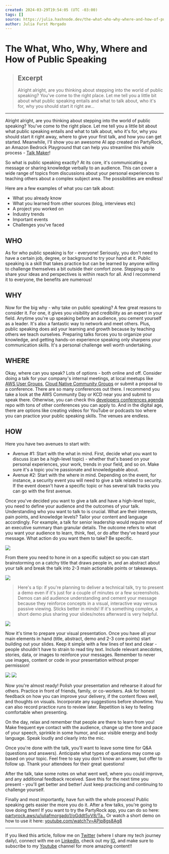 ```yaml
---
created: 2024-03-29T19:54:05 (UTC -03:00)
tags: []
source: https://julia.hashnode.dev/the-what-who-why-where-and-how-of-public-speaking?source=weekly
author: Julia Furst Morgado
---
```


# The What, Who, Why, Where and How of Public Speaking

> ## Excerpt
> Alright alright, are you thinking about stepping into the world of public speaking? You've come to the right place. Let me tell you a little bit about what public speaking entails and what to talk about, who it's for, why you should start it right aw...

---
Alright alright, are you thinking about stepping into the world of public speaking? You've come to the right place. Let me tell you a little bit about what public speaking entails and what to talk about, who it's for, why you should start it right away, where to give your first talk, and how you can get started. Meanwhile, I'll show you an awesome AI app created on PartyRock, an Amazon Bedrock Playground that can help you streamline this whole process - [Talk Maker](https://partyrock.aws/u/juliafmorgado1/oGddt5yV8/Talk-Maker)!

So what is public speaking exactly? At its core, it's communicating a message or sharing knowledge verbally to an audience. This can cover a wide range of topics from discussions about your personal experiences to teaching others about a complex subject area. The possibilities are endless!

Here are a few examples of what you can talk about:

-   What you already know
-   What you learned from other sources (blog, interviews etc)
-   A project you worked on
-   Industry trends
-   Important events
-   Challenges you've faced

## WHO

As for who public speaking is for - everyone! Seriously, you don't need to have a certain job, degree, or background to try your hand at it. Public speaking is a skill that takes practice but can be learned by anyone willing to challenge themselves a bit outside their comfort zone. Stepping up to share your ideas and perspectives is within reach for all. And I recommend it to everyone, the benefits are numerous!

## WHY

Now for the big why - why take on public speaking? A few great reasons to consider it. For one, it gives you visibility and credibility as an expert in your field. Anytime you're up speaking before an audience, you cement yourself as a leader. It's also a fantastic way to network and meet others. Plus, public speaking does aid your learning and growth because by teaching others we teach ourselves. Preparing talks forces you to organize your knowledge, and getting hands-on experience speaking only sharpens your communication skills. It's a personal challenge well worth undertaking.

## WHERE

Okay, where can you speak? Lots of options - both online and off. Consider doing a talk for your company's internal meetings, at local meetups like [AWS User Groups](https://aws.amazon.com/developer/community/usergroups/), [Cloud Native Community Groups](https://community.cncf.io/chapters/) or submit a proposal to a conference. There are so many conferences out there. I recommend you take a look at the AWS Community Day or KCD near you and submit to speak there. Otherwise, you can check this [developers conferences agenda](https://github.com/scraly/developers-conferences-agenda) repo with tons of other conferences you can apply to. And in the digital age, there are options like creating videos for YouTube or podcasts too where you can practice your public speaking skills. The venues are endless.

## HOW

Here you have two avenues to start with:

-   Avenue #1: Start with the what in mind. First, decide what you want to discuss (can be a high-level topic) - whether that's based on your personal experiences, your work, trends in your field, and so on. Make sure it's a topic you're passionate and knowledgeable about.
-   Avenue #2: Start with the where in mind. Depending on the event, for instance, a security event you will need to give a talk related to security. If the event doesn't have a specific topic or has several talk tracks you can go with the first avenue.

Once you've decided you want to give a talk and have a high-level topic, you need to define your audience and the outcomes of your talk. Understanding who you want to talk to is crucial. What are their interests, pain points, and knowledge levels? Tailor your content and language accordingly. For example, a talk for senior leadership would require more of an executive summary than granular details. The outcome refers to what you want your audience to learn, think, feel, or do after they've heard your message. What action do you want them to take? Be specific.

![](https://blog-imgs-23.s3.amazonaws.com/talkmaker1.png)

From there you need to hone in on a specific subject so you can start brainstorming on a catchy title that draws people in, and an abstract about your talk and break the talk into 2-3 main actionable points or takeaways.

![](https://blog-imgs-23.s3.amazonaws.com/talkmaker2.png)

> Here's a tip: if you're planning to deliver a technical talk, try to present a demo even if it's just for a couple of minutes or a few screenshots. Demos can aid audience understanding and cement your message because they reinforce concepts in a visual, interactive way versus passive viewing. Sticks better in minds! If it's something complex, a short demo plus sharing your slides/notes afterward is very helpful.

![](https://blog-imgs-23.s3.amazonaws.com/talkmaker3.png)

Now it's time to prepare your visual presentation. Once you have all your main elements in hand (title, abstract, demo and 2-3 core points) start building out your slides. Keep it simple with a few lines of text and clear - people shouldn't have to strain to read tiny text. Include relevant anecdotes, stories, data, or images to reinforce your messages. Remember to never use images, content or code in your presentation without proper permission!

![](https://blog-imgs-23.s3.amazonaws.com/talkmaker4.png) ![](https://blog-imgs-23.s3.amazonaws.com/talkmaker5.png)

Now you're almost ready! Polish your presentation and rehearse it aloud for others. Practice in front of friends, family, or co-workers. Ask for honest feedback on how you can improve your delivery, if the content flows well, and thoughts on visuals. Incorporate any suggestions before showtime. You can also record practice runs to review later. Repetition is key to feeling comfortable when presenting.

On the day, relax and remember that people are there to learn from you! Make frequent eye contact with the audience, change up the tone and pace of your speech, sprinkle in some humor, and use visible energy and body language. Speak loudly and clearly into the mic.

Once you're done with the talk, you'll want to leave some time for Q&A (questions and answers). Anticipate what types of questions may come up based on your topic. Feel free to say you don't know an answer, but offer to follow up. Thank your attendees for their great questions!

After the talk, take some notes on what went well, where you could improve, and any additional feedback received. Save this for the next time you present - you'll get better and better! Just keep practicing and continuing to challenge yourself.

Finally and most importantly, have fun with the whole process! Public speaking gets easier the more you do it. After a few talks, you're going to love doing them! If you want to try the PartyRock app, you can do so here: [partyrock.aws/u/juliafmorgado1/oGddt5yV8/Ta..](https://partyrock.aws/u/juliafmorgado1/oGddt5yV8/Talk-Maker) Or watch a short demo on how to use it here: [youtube.com/watch?v=APjp8gs8Ag8](https://www.youtube.com/watch?v=APjp8gs8Ag8)

___

If you liked this article, follow me on [Twitter](https://twitter.com/juliafmorgado) (where I share my tech journey daily), connect with me on [LinkedIn](https://www.linkedin.com/in/juliafmorgado/), check out my [IG](https://www.instagram.com/juliafmorgado/), and make sure to subscribe to my [Youtube](https://www.youtube.com/c/JuliaFMorgado) channel for more amazing content!!
